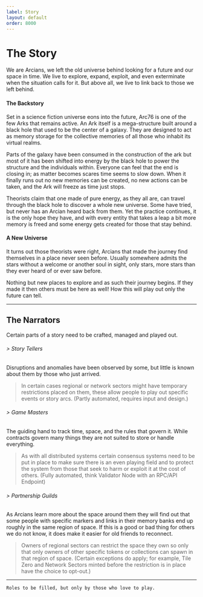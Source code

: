 ```yaml
---
label: Story
layout: default
order: 8000
---
```

# The Story

We are Arcians, we left the old universe behind looking for a future and our space in time. We live to explore, expand, exploit, and even exterminate when the situation calls for it. But above all, we live to link back to those we left behind.

#### The Backstory

Set in a science fiction universe eons into the future, Arc76 is one of the few Arks that remains active. An Ark itself is a mega-structure built around a black hole that used to be the center of a galaxy. They are designed to act as memory storage for the collective memories of all those who inhabit its virtual realms.

Parts of the galaxy have been consumed in the construction of the ark but most of it has been shifted into energy by the black hole to power the structure and the individuals within. Everyone can feel that the end is closing in; as matter becomes scares time seems to slow down. When it finally runs out no new memories can be created, no new actions can be taken, and the Ark will freeze as time just stops.

Theorists claim that one made of pure energy, as they all are, can travel through the black hole to discover a whole new universe. Some have tried, but never has an Arcian heard back from them. Yet the practice continues, it is the only hope they have, and with every entity that takes a leap a bit more memory is freed and some energy gets created for those that stay behind.

#### A New Universe

It turns out those theorists were right, Arcians that made the journey find themselves in a place never seen before. Usually somewhere admits the stars without a welcome or another soul in sight, only stars, more stars than they ever heard of or ever saw before. 

Nothing but new places to explore and as such their journey begins. If they made it then others must be here as well! How this will play out only the future can tell.

---

## The Narrators

Certain parts of a story need to be crafted, managed and played out.

###### > Story Tellers

Disruptions and anomalies have been observed by some, but little is known about them by those who just arrived.

> In certain cases regional or network sectors might have temporary restrictions placed on them, these allow people to play out specific events or story arcs. (Partly automated, requires input and design.)

###### > Game Masters

The guiding hand to track time, space, and the rules that govern it. While contracts govern many things they are not suited to store or handle everything.

> As with all distributed systems certain consensus systems need to be put in place to make sure there is an even playing field and to protect the system from those that seek to harm or exploit it at the cost of others. (Fully automated, think Validator Node with an RPC/API Endpoint)

###### > Partnership Guilds

As Arcians learn more about the space around them they will find out that some people with specific markers and links in their memory banks end up roughly in the same region of space. If this is a good or bad thing for others we do not know, it does make it easier for old friends to reconnect.

> Owners of regional sectors can restrict the space they own so only that only owners of other specific tokens or collections can spawn in that region of space. (Certain exceptions do apply; for example, Tile Zero and Network Sectors minted before the restriction is in place have the choice to opt-out.)

---
`Roles to be filled, but only by those who love to play.`